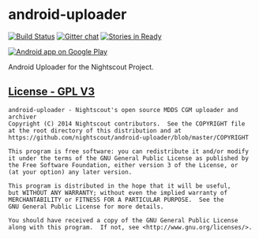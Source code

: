 android-uploader
====================
[![Build Status](https://travis-ci.org/nightscout/cgm-remote-monitor.png)](https://travis-ci.org/nightscout/android-uploader)
[![Gitter chat](https://badges.gitter.im/nightscout.png)](https://gitter.im/nightscout/public) [![Stories in Ready](https://badge.waffle.io/nightscout/android-uploader.png?label=ready&title=Ready)](https://waffle.io/nightscout/android-uploader)

<a href="https://play.google.com/store/apps/details?id=com.nightscout.android"><img alt="Android app on Google Play" src="https://developer.android.com/images/brand/en_app_rgb_wo_45.png" />
</a>

Android Uploader for the Nightscout Project.


## [License - GPL V3](gpl-v3)
[gpl-3]: http://www.gnu.org/licenses/gpl-3.0.txt

    android-uploader - Nightscout's open source MDDS CGM uploader and archiver
    Copyright (C) 2014 Nightscout contributors.  See the COPYRIGHT file
    at the root directory of this distribution and at
    https://github.com/nightscout/android-uploader/blob/master/COPYRIGHT

    This program is free software: you can redistribute it and/or modify
    it under the terms of the GNU General Public License as published by
    the Free Software Foundation, either version 3 of the License, or
    (at your option) any later version.

    This program is distributed in the hope that it will be useful,
    but WITHOUT ANY WARRANTY; without even the implied warranty of
    MERCHANTABILITY or FITNESS FOR A PARTICULAR PURPOSE.  See the
    GNU General Public License for more details.

    You should have received a copy of the GNU General Public License
    along with this program.  If not, see <http://www.gnu.org/licenses/>.

